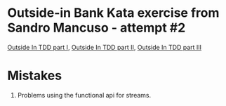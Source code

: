 # Outside-in Bank Kata exercise from Sandro Mancuso - attempt #2

[Outside In TDD part I](https://www.youtube.com/watch?v=XHnuMjah6ps),
[Outside In TDD part II](https://www.youtube.com/watch?v=gs0rqDdz3ko),
[Outside In TDD part III](https://www.youtube.com/watch?v=R9OAt9AOrzI)

# Mistakes

1. Problems using the functional api for streams.
